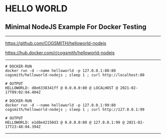 # HELLO WORLD

## Minimal NodeJS Example For Docker Testing

---

https://github.com/COGSMITH/helloworld-nodejs

https://hub.docker.com/r/cogsmith/helloworld-nodejs

---

~~~
# DOCKER-RUN
docker run -d --name helloworld -p 127.0.0.1:80:80 cogsmith/helloworld-nodejs ; sleep 1 ; curl http://localhost:80

# OUTPUT
HELLOWORLD: d8e6338341ff @ 0.0.0.0:80 @ LOCALHOST @ 2021-02-17T09:02:04.404Z
~~~

~~~
# DOCKER-RUN
docker run -d --name helloworld -p 127.0.0.1:99:80 cogsmith/helloworld-nodejs ; sleep 1 ; curl http://127.0.0.1:99

# OUTPUT
HELLOWORLD: e1d8e42150d3 @ 0.0.0.0:80 @ 127.0.0.1:99 @ 2021-02-17T23:48:04.394Z
~~~

---